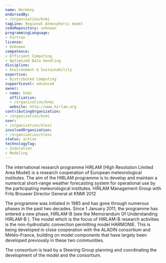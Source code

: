 ```yaml
---
name: Harmony
endorsedBy:
- /organization/knmi
tagLine: Regional Atmospheric model
codeRepository: unknown
programmingLanguage:
- Fortran
license:
- Unknown
competence:
- Efficient Computing
- Optimized Data Handling
discipline:
- Environment & Sustainability
expertise:
- Distributed Computing
supportLevel: advanced
owner:
- name: knmi
  affiliation:
  - /organization/knmi
  website: http://www.hirlam.org
contributingOrganization:
- /organization/knmi
user:
- /organization/nlesc
involvedOrganization:
- /organization/nlesc
status: active
technologyTag:
- Simulation
- Modeling
---
```

The international research programme HIRLAM (HIgh Resolution Limited Area Model) is a research cooperation of European meteorological institutes. The aim of the HIRLAM programme is to develop and maintain a numerical short-range weather forecasting system for operational use by the participating meteorological institutes.
HIRLAM Management Group with Frits Brouwer Director General at KNMI 2012

The programme was initiated in 1985 and has gone through numerous phases in the past two decades. Since 1 January 2011, the programme has entered a new phase, HIRLAM-B (see the Memorandum Of Understanding HIRLAM-B ). The model which is the focus of HIRLAM-B research activities is the non-hydrostatic convection permitting model HARMONIE. This is being developed in close cooperation with the ALADIN consortium and Météo-France, building on model components that have largely been developed previously in these two communities.

The consortium is lead by a Steering Group planning and coordinating the development of the model and the consortium.
